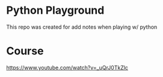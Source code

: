 # Python Playground
This repo was created for add notes when playing w/ python

# Course
https://www.youtube.com/watch?v=_uQrJ0TkZlc
